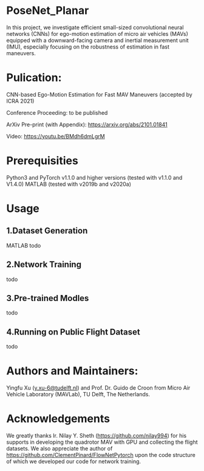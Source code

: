 # PoseNet_Planar
In this project, we investigate efficient small-sized convolutional neural networks (CNNs) for ego-motion estimation of micro air vehicles (MAVs) equipped with a downward-facing camera and inertial measurement unit (IMU), especially focusing on the robustness of estimation in fast maneuvers. 

# Pulication:
CNN-based Ego-Motion Estimation for Fast MAV Maneuvers (accepted by ICRA 2021)

Conference Proceeding: to be published

ArXiv Pre-print (with Appendix): https://arxiv.org/abs/2101.01841

Video: https://youtu.be/BMdh6dmLgrM

# Prerequisities
Python3 and PyTorch v1.1.0 and higher versions (tested with v1.1.0 and V1.4.0)
MATLAB (tested with v2019b and v2020a)

# Usage
## 1.Dataset Generation 
MATLAB
todo
## 2.Network Training
todo
## 3.Pre-trained Modles
todo
## 4.Running on Public Flight Dataset
todo

# Authors and Maintainers:
Yingfu Xu (y.xu-6@tudelft.nl) and Prof. Dr. Guido de Croon from Micro Air Vehicle Laboratory (MAVLab), TU Delft, The Netherlands.

# Acknowledgements

We greatly thanks Ir. Nilay Y. Sheth (https://github.com/nilay994) for his supports in developing the quadrotor MAV with GPU and collecting the flight datasets. We also appreciate the author of https://github.com/ClementPinard/FlowNetPytorch upon the code structure of which we developed our code for network training.
